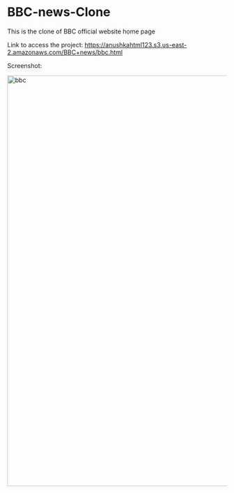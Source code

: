 # BBC-news-Clone
This is the clone of BBC official website home page

Link to access the project: https://anushkahtml123.s3.us-east-2.amazonaws.com/BBC+news/bbc.html

Screenshot:

<img width="945" alt="bbc" src="https://user-images.githubusercontent.com/63100637/175786754-2c694c1d-d73c-4e76-841e-92a2f4dcc9b3.png">
